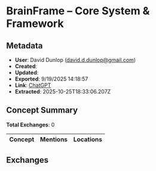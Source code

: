 # BrainFrame – Core System & Framework

## Metadata

- **User**: David Dunlop (david.d.dunlop@gmail.com)
- **Created**: 
- **Updated**: 
- **Exported**: 9/19/2025 14:18:57
- **Link**: [ChatGPT](https://chatgpt.com/g/g-p-67e13e0671a88191aad08d4df163e5f7-brainframe-core-system-framework/project)
- **Extracted**: 2025-10-25T18:33:06.207Z

## Concept Summary

**Total Exchanges**: 0

| Concept | Mentions | Locations |
|---------|----------|----------|

## Exchanges

